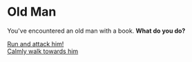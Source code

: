 # Old Man
You've encountered an old man with a book. **What do you do?**

[Run and attack him!](spell.md)  
[Calmly walk towards him](follow.md)